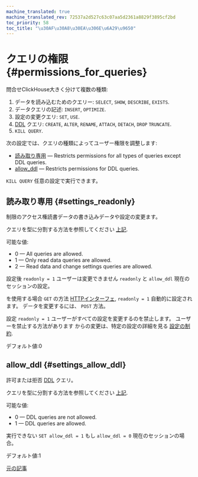 ```yaml
---
machine_translated: true
machine_translated_rev: 72537a2d527c63c07aa5d2361a8829f3895cf2bd
toc_priority: 58
toc_title: "\u30AF\u30A8\u30EA\u306E\u6A29\u9650"
---
```


# クエリの権限 {#permissions_for_queries}

問合せClickHouse大きく分けて複数の種類:

1.  データを読み込むためのクエリー: `SELECT`, `SHOW`, `DESCRIBE`, `EXISTS`.
2.  データクエリの記述: `INSERT`, `OPTIMIZE`.
3.  設定の変更クエリ: `SET`, `USE`.
4.  [DDL](https://en.wikipedia.org/wiki/Data_definition_language) クエリ: `CREATE`, `ALTER`, `RENAME`, `ATTACH`, `DETACH`, `DROP` `TRUNCATE`.
5.  `KILL QUERY`.

次の設定では、クエリの種類によってユーザー権限を調整します:

-   [読み取り専用](#settings_readonly) — Restricts permissions for all types of queries except DDL queries.
-   [allow_ddl](#settings_allow_ddl) — Restricts permissions for DDL queries.

`KILL QUERY` 任意の設定で実行できます。

## 読み取り専用 {#settings_readonly}

制限のアクセス権読書データの書き込みデータや設定の変更ます。

クエリを型に分割する方法を参照してください [上記](#permissions_for_queries).

可能な値:

-   0 — All queries are allowed.
-   1 — Only read data queries are allowed.
-   2 — Read data and change settings queries are allowed.

設定後 `readonly = 1` ユーザーは変更できません `readonly` と `allow_ddl` 現在のセッションの設定。

を使用する場合 `GET` の方法 [HTTPインターフェ](../../interfaces/http.md), `readonly = 1` 自動的に設定されます。 データを変更するには、 `POST` 方法。

設定 `readonly = 1` ユーザーがすべての設定を変更するのを禁止します。 ユーザーを禁止する方法があります
からの変更は、特定の設定の詳細を見る [設定の制約](constraints-on-settings.md).

デフォルト値:0

## allow_ddl {#settings_allow_ddl}

許可または拒否 [DDL](https://en.wikipedia.org/wiki/Data_definition_language) クエリ。

クエリを型に分割する方法を参照してください [上記](#permissions_for_queries).

可能な値:

-   0 — DDL queries are not allowed.
-   1 — DDL queries are allowed.

実行できない `SET allow_ddl = 1` もし `allow_ddl = 0` 現在のセッションの場合。

デフォルト値:1

[元の記事](https://clickhouse.com/docs/en/operations/settings/permissions_for_queries/) <!--hide-->

